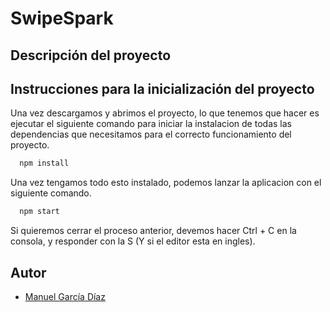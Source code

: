 
# SwipeSpark

## Descripción del proyecto


## Instrucciones para la inicialización del proyecto

Una vez descargamos y abrimos el proyecto, lo que tenemos que hacer es ejecutar el siguiente comando para iniciar la instalacion de todas las dependencias que necesitamos para el correcto funcionamiento del proyecto.

```bash
  npm install
```

Una vez tengamos todo esto instalado, podemos lanzar la aplicacion con el siguiente comando.

```bash
  npm start
```

Si quieremos cerrar el proceso anterior, devemos hacer Ctrl + C en la consola, y responder con la S (Y si el editor esta en ingles).

## Autor

- [Manuel García Díaz](https://github.com/mgarciad34)

